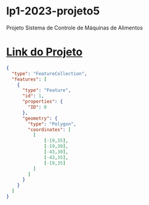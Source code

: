# lp1-2023-projeto5
Projeto Sistema de Controle de Máquinas de Alimentos
# [Link do Projeto](https://docs.google.com/document/d/1HNgsj6d2ofMJocTMxAGiWbGbcBiL7pEV1Su-kRpeT3k/edit#heading=h.gjdgxs)
```geojson
{
  "type": "FeatureCollection",
  "features": [
    {
      "type": "Feature",
      "id": 1,
      "properties": {
        "ID": 0
      },
      "geometry": {
        "type": "Polygon",
        "coordinates": [
          [
              [-19,35],
              [-19,30],
              [-43,30],
              [-43,35],
              [-19,35]
          ]
        ]
      }
    }
  ]
}
```
